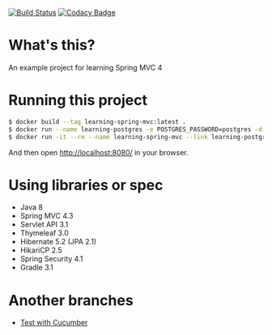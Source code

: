[![Build Status](https://travis-ci.org/crizin/learning-spring-mvc.svg?branch=master)](https://travis-ci.org/crizin/learning-spring-mvc)
[![Codacy Badge](https://api.codacy.com/project/badge/Grade/47b85b9dd99f4b85a6011d06882a5200)](https://www.codacy.com/app/crizin/learning-spring-mvc?utm_source=github.com&amp;utm_medium=referral&amp;utm_content=crizin/learning-spring-mvc&amp;utm_campaign=Badge_Grade)

# What's this?

An example project for learning Spring MVC 4

# Running this project

```sh
$ docker build --tag learning-spring-mvc:latest .
$ docker run --name learning-postgres -e POSTGRES_PASSWORD=postgres -d postgres:9.5
$ docker run -it --rm --name learning-spring-mvc --link learning-postgres:postgres -p 8080:8080 learning-spring-mvc:latest
```

And then open [http://localhost:8080/](http://localhost:8080/) in your browser.

# Using libraries or spec

- Java 8
- Spring MVC 4.3
- Servlet API 3.1
- Thymeleaf 3.0
- Hibernate 5.2 (JPA 2.1)
- HikariCP 2.5
- Spring Security 4.1
- Gradle 3.1

# Another branches

- [Test with Cucumber](https://github.com/crizin/learning-spring-mvc/tree/cucumber)